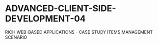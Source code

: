# ADVANCED-CLIENT-SIDE-DEVELOPMENT-04
RICH WEB-BASED APPLICATIONS - CASE STUDY ITEMS MANAGEMENT SCENARIO

